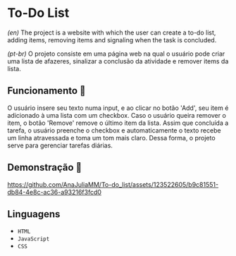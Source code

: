 # To-Do List
*(en)* The project is a website with which the user can create a to-do list, adding items, removing items and signaling when the task is concluded.

*(pt-br)* O projeto consiste em uma página web na qual o usuário pode criar uma lista de afazeres, sinalizar a conclusão da atividade e remover items da lista. 

## Funcionamento 🔨
O usuário insere seu texto numa input, e ao clicar no botão 'Add', seu item é adicionado à uma lista com um checkbox. Caso o usuário queira remover o item, o botão 'Remove' remove o último item da lista. Assim que concluída a tarefa, o usuário preenche o checkbox e automaticamente o texto recebe um linha atravessada e toma um tom mais claro. Dessa forma, o projeto serve para gerenciar tarefas diárias.

## Demonstração 📸
https://github.com/AnaJuliaMM/To-do_list/assets/123522605/b9c81551-db84-4e8c-ac36-a93216f3fcd0

## Linguagens
- `HTML`
- `JavaScript`
- `CSS`





